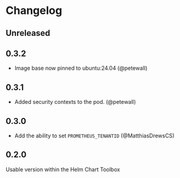 # Changelog

## Unreleased

## 0.3.2

* Image base now pinned to ubuntu:24.04 (@petewall)

## 0.3.1

* Added security contexts to the pod. (@petewall)

## 0.3.0

* Add the ability to set `PROMETHEUS_TENANTID` (@MatthiasDrewsCS)

## 0.2.0

Usable version within the Helm Chart Toolbox

